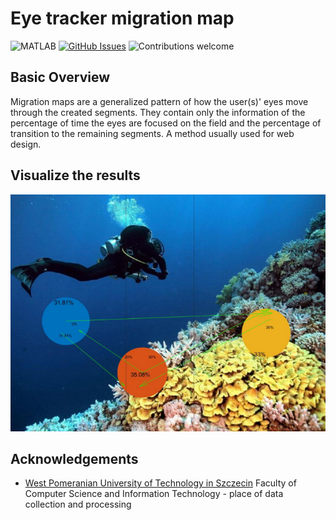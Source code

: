 # Eye tracker migration map

![MATLAB](https://img.shields.io/badge/MATLAB-R2021b-blue.svg)
[![GitHub Issues](https://img.shields.io/github/issues/mateuszschab/Eye-tracker-migration-map.svg)](https://github.com/mateuszschab/Eye-tracker-migration-map/issues)
![Contributions welcome](https://img.shields.io/badge/contributions-welcome-orange.svg)

## Basic Overview
Migration maps are a generalized pattern of how the user(s)' eyes move through the created segments. They contain only the information of the percentage of time the eyes are focused on the field and the percentage of transition to the remaining segments. A method usually used for web design. 

## Visualize the results
![Map1](https://github.com/mateuszschab/Eye-tracker-migration-map/blob/main/img_project/result1.PNG)

**Acknowledgements**
---

+ [West Pomeranian University of Technology in Szczecin](https://www.wi.zut.edu.pl/en/) Faculty of Computer Science and Information Technology - place of data collection and processing